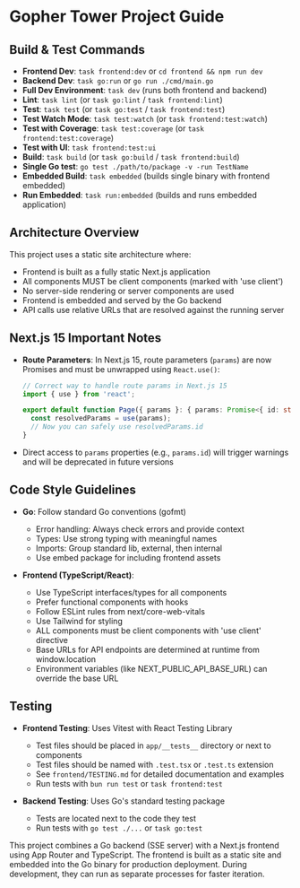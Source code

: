 # Gopher Tower Project Guide

## Build & Test Commands

- **Frontend Dev**: `task frontend:dev` or `cd frontend && npm run dev`
- **Backend Dev**: `task go:run` or `go run ./cmd/main.go`
- **Full Dev Environment**: `task dev` (runs both frontend and backend)
- **Lint**: `task lint` (or `task go:lint` / `task frontend:lint`)
- **Test**: `task test` (or `task go:test` / `task frontend:test`)
- **Test Watch Mode**: `task test:watch` (or `task frontend:test:watch`)
- **Test with Coverage**: `task test:coverage` (or `task frontend:test:coverage`)
- **Test with UI**: `task frontend:test:ui`
- **Build**: `task build` (or `task go:build` / `task frontend:build`)
- **Single Go test**: `go test ./path/to/package -v -run TestName`
- **Embedded Build**: `task embedded` (builds single binary with frontend embedded)
- **Run Embedded**: `task run:embedded` (builds and runs embedded application)

## Architecture Overview

This project uses a static site architecture where:

- Frontend is built as a fully static Next.js application
- All components MUST be client components (marked with 'use client')
- No server-side rendering or server components are used
- Frontend is embedded and served by the Go backend
- API calls use relative URLs that are resolved against the running server

## Next.js 15 Important Notes

- **Route Parameters**: In Next.js 15, route parameters (`params`) are now Promises and must be unwrapped using `React.use()`:

  ```typescript
  // Correct way to handle route params in Next.js 15
  import { use } from 'react';

  export default function Page({ params }: { params: Promise<{ id: string }> }) {
    const resolvedParams = use(params);
    // Now you can safely use resolvedParams.id
  }
  ```

- Direct access to `params` properties (e.g., `params.id`) will trigger warnings and will be deprecated in future versions

## Code Style Guidelines

- **Go**: Follow standard Go conventions (gofmt)
  - Error handling: Always check errors and provide context
  - Types: Use strong typing with meaningful names
  - Imports: Group standard lib, external, then internal
  - Use embed package for including frontend assets

- **Frontend (TypeScript/React)**:
  - Use TypeScript interfaces/types for all components
  - Prefer functional components with hooks
  - Follow ESLint rules from next/core-web-vitals
  - Use Tailwind for styling
  - ALL components must be client components with 'use client' directive
  - Base URLs for API endpoints are determined at runtime from window.location
  - Environment variables (like NEXT_PUBLIC_API_BASE_URL) can override the base URL

## Testing

- **Frontend Testing**: Uses Vitest with React Testing Library
  - Test files should be placed in `app/__tests__` directory or next to components
  - Test files should be named with `.test.tsx` or `.test.ts` extension
  - See `frontend/TESTING.md` for detailed documentation and examples
  - Run tests with `bun run test` or `task frontend:test`

- **Backend Testing**: Uses Go's standard testing package
  - Tests are located next to the code they test
  - Run tests with `go test ./...` or `task go:test`

This project combines a Go backend (SSE server) with a Next.js frontend using App Router and TypeScript. The frontend is built as a static site and embedded into the Go binary for production deployment. During development, they can run as separate processes for faster iteration.
